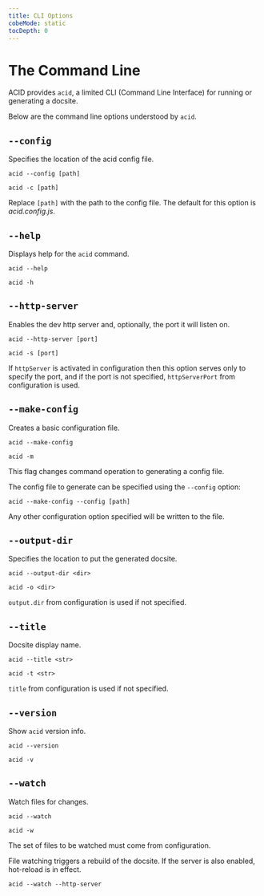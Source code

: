 ```yaml
---
title: CLI Options
cobeMode: static
tocDepth: 0
---
```



# The Command Line

ACID provides `acid`, a limited CLI (Command Line Interface) for running or generating a docsite.

Below are the command line options understood by `acid`.


## `--config`

Specifies the location of the acid config file.

```shell
acid --config [path]
```
```shell
acid -c [path]
```

Replace `[path]` with the path to the config file.  The default for this option is *acid.config.js*.


## `--help`

Displays help for the `acid` command.

```shell
acid --help
```
```shell
acid -h
```


## `--http-server`

Enables the dev http server and, optionally, the port it will listen on.

```shell
acid --http-server [port]
```
```shell
acid -s [port]
```

If `httpServer` is activated in configuration then this option serves only to specify the port, and if the port is not specified, `httpServerPort` from configuration is used.



## `--make-config`

Creates a basic configuration file.

```shell
acid --make-config
```
```shell
acid -m
```

This flag changes command operation to generating a config file.

The config file to generate can be specified using the `--config` option:

```shell
acid --make-config --config [path]
```

Any other configuration option specified will be written to the file.


## `--output-dir`

Specifies the location to put the generated docsite.

```shell
acid --output-dir <dir>
```
```shell
acid -o <dir>
```

`output.dir` from configuration is used if not specified.


## `--title`

Docsite display name.

```shell
acid --title <str>
```
```shell
acid -t <str>
```

`title` from configuration is used if not specified.


## `--version`

Show `acid` version info.

```shell
acid --version
```
```shell
acid -v
```


## `--watch`

Watch files for changes.

```shell
acid --watch
```
```shell
acid -w
```

The set of files to be watched must come from configuration.

File watching triggers a rebuild of the docsite.  If the server is also enabled, hot-reload is in effect.

```shell
acid --watch --http-server
```
